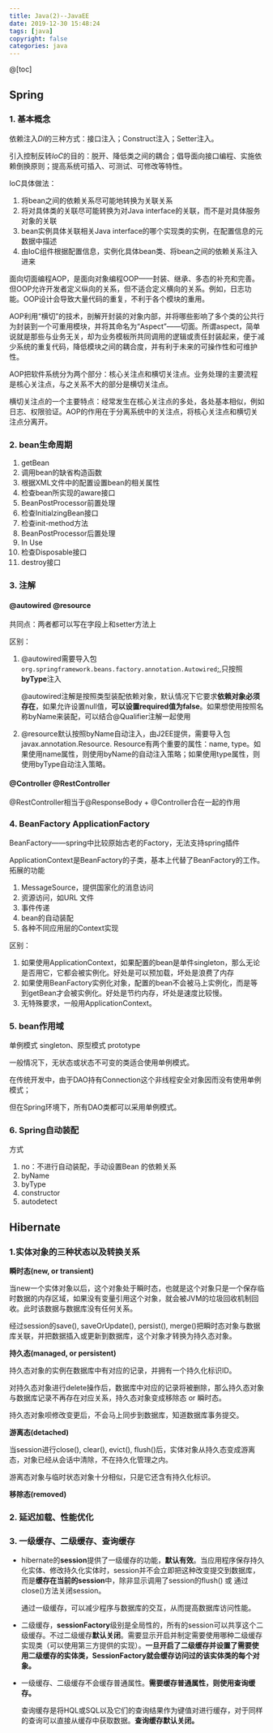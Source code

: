 ```yaml
---
title: Java(2)--JavaEE
date: 2019-12-30 15:48:24
tags: [java]
copyright: false
categories: java
---
```


@[toc]

## Spring

### 1. 基本概念

依赖注入*DI*的三种方式：接口注入；Construct注入；Setter注入。

引入控制反转*IoC*的目的：脱开、降低类之间的耦合；倡导面向接口编程、实施依赖倒换原则；提高系统可插入、可测试、可修改等特性。

IoC具体做法：

1. 将bean之间的依赖关系尽可能地转换为关联关系
2. 将对具体类的关联尽可能转换为对Java interface的关联，而不是对具体服务对象的关联
3. bean实例具体关联相关Java interface的哪个实现类的实例，在配置信息的元数据中描述
4. 由IoC组件根据配置信息，实例化具体bean类、将bean之间的依赖关系注入进来

面向切面编程AOP，是面向对象编程OOP——封装、继承、多态的补充和完善。但OOP允许开发者定义纵向的关系，但不适合定义横向的关系。例如，日志功能。OOP设计会导致大量代码的重复，不利于各个模块的重用。

AOP利用“横切”的技术，剖解开封装的对象内部，并将哪些影响了多个类的公共行为封装到一个可重用模块，并将其命名为“Aspect”——切面。所谓aspect，简单说就是那些与业务无关，却为业务模板所共同调用的逻辑或责任封装起来，便于减少系统的重复代码，降低模块之间的耦合度，并有利于未来的可操作性和可维护性。

AOP把软件系统分为两个部分：核心关注点和横切关注点。业务处理的主要流程是核心关注点，与之关系不大的部分是横切关注点。

横切关注点的一个主要特点：经常发生在核心关注点的多处，各处基本相似，例如日志、权限验证。AOP的作用在于分离系统中的关注点，将核心关注点和横切关注点分离开。



### 2. bean生命周期

1. getBean
2. 调用bean的缺省构造函数
3. 根据XML文件中的配置设置bean的相关属性
4. 检查bean所实现的aware接口
5. BeanPostProcessor前置处理
6. 检查InitialzingBean接口
7. 检查init-method方法
8. BeanPostProcessor后置处理
9. In Use
10. 检查Disposable接口
11. destroy接口



### 3. 注解

#### @autowired @resource

共同点：两者都可以写在字段上和setter方法上

区别：

1. @autowired需要导入包`org.springframework.beans.factory.annotation.Autowired`;,只按照**byType**注入

   @autowired注解是按照类型装配依赖对象，默认情况下它要求**依赖对象必须存在**，如果允许设置null值，**可以设置required值为false**。如果想使用按照名称byName来装配，可以结合@Qualifier注解一起使用

2. @resource默认按照byName自动注入，由J2EE提供，需要导入包javax.annotation.Resource. Resource有两个重要的属性：name, type。如果使用name属性，则使用byName的自动注入策略；如果使用type属性，则使用byType自动注入策略。



#### @Controller @RestController

@RestController相当于@ResponseBody + @Controller合在一起的作用



### 4. BeanFactory ApplicationFactory

BeanFactory——spring中比较原始古老的Factory，无法支持spring插件

ApplicationContext是BeanFactory的子类，基本上代替了BeanFactory的工作。拓展的功能

1. MessageSource，提供国家化的消息访问
2. 资源访问，如URL 文件
3. 事件传递
4. bean的自动装配
5. 各种不同应用层的Context实现

区别：

1. 如果使用ApplicationContext，如果配置的bean是单件singleton，那么无论是否用它，它都会被实例化。好处是可以预加载，坏处是浪费了内存
2. 如果使用BeanFactory实例化对象，配置的bean不会被马上实例化，而是等到getBean才会被实例化。好处是节约内存，坏处是速度比较慢。
3. 无特殊要求，一般用ApplicationContext。



### 5. bean作用域

单例模式 singleton、原型模式 prototype

一般情况下，无状态或状态不可变的类适合使用单例模式。

在传统开发中，由于DAO持有Connection这个非线程安全对象因而没有使用单例模式；

但在Spring环境下，所有DAO类都可以采用单例模式。



### 6. Spring自动装配

方式

1. no：不进行自动装配，手动设置Bean 的依赖关系
2. byName
3. byType
4. constructor
5. autodetect



## Hibernate

### 1.实体对象的三种状态以及转换关系

**瞬时态(new, or transient)**

当new一个实体对象以后，这个对象处于瞬时态，也就是这个对象只是一个保存临时数据的内存区域，如果没有变量引用这个对象，就会被JVM的垃圾回收机制回收。此时该数据与数据库没有任何关系。

经过session的save(), saveOrUpdate(), persist(), merge()把瞬时态对象与数据库关联，并把数据插入或更新到数据库，这个对象才转换为持久态对象。



**持久态(managed, or persistent)**

持久态对象的实例在数据库中有对应的记录，并拥有一个持久化标识ID。

对持久态对象进行delete操作后，数据库中对应的记录将被删除，那么持久态对象与数据库记录不再存在对应关系，持久态对象变成移除态 or 瞬时态。

持久态对象呗修改变更后，不会马上同步到数据库，知道数据库事务提交。



**游离态(detached)**

当session进行close(), clear(), evict(), flush()后，实体对象从持久态变成游离态，对象已经从会话中清除，不在持久化管理之内。

游离态对象与临时状态对象十分相似，只是它还含有持久化标识。



**移除态(removed)**



### 2. 延迟加载、性能优化





### 3. 一级缓存、二级缓存、查询缓存

- hibernate的**session**提供了一级缓存的功能，**默认有效**。当应用程序保存持久化实体、修改持久化实体时，session并不会立即把这种改变提交到数据库，而是**缓存在当前的session**中，除非显示调用了session的flush() 或 通过close()方法关闭session。

  通过一级缓存，可以减少程序与数据库的交互，从而提高数据库访问性能。

- 二级缓存，**sessionFactory**级别是全局性的，所有的session可以共享这个二级缓存。不过二级缓存**默认关闭**。需要显示开启并制定需要使用哪种二级缓存实现类（可以使用第三方提供的实现）。**一旦开启了二级缓存并设置了需要使用二级缓存的实体类，SessionFactory就会缓存访问过的该实体类的每个对象。**

- 一级缓存、二级缓存不会缓存普通属性。**需要缓存普通属性，则使用查询缓存。**

  查询缓存是将HQL或SQL以及它们的查询结果作为键值对进行缓存，对于同样的查询可以直接从缓存中获取数据。**查询缓存默认关闭。**